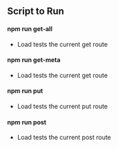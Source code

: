 ## Script to Run

#### npm run get-all
- Load tests the current get route

#### npm run get-meta
- Load tests the current get route

#### npm run put
- Load tests the current put route

#### npm run post
- Load tests the current post route
